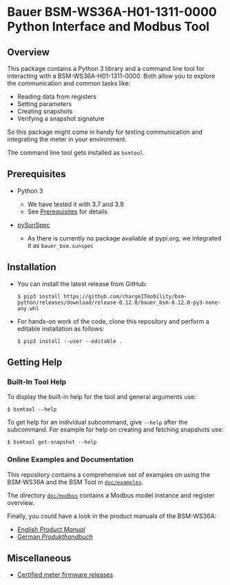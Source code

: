 # Bauer BSM-WS36A-H01-1311-0000 Python Interface and Modbus Tool

## Overview

This package contains a Python 3 library and a command line tool for
interacting with a BSM-WS36A-H01-1311-0000. Both allow you to explore the
communication and common tasks like:

* Reading data from registers
* Setting parameters
* Creating snapshots
* Verifying a snapshot signature

So this package might come in handy for testing communication and integrating
the meter in your environment.

The command line tool gets installed as `bsmtool`.


## Prerequisites

* Python 3
    * We have tested it with 3.7 and 3.9
    * See [Prerequisites](doc/examples/prerequisites.md#python-3) for details

* [pySunSpec](https://github.com/sunspec/pysunspec/)
    * As there is currently no package available at pypi.org, we integrated it
      as `bauer_bsm.sunspec`


## Installation

* You can install the latest release from GitHub:
  ```
  $ pip3 install https://github.com/chargeITmobility/bsm-python/releases/download/release-0.12.0/bauer_bsm-0.12.0-py3-none-any.whl
  ```

* For hands-on work of the code, clone this repository and perform a editable installation as follows:
  ```
  $ pip3 install --user --editable .
  ```


## Getting Help

### Built-In Tool Help

To display the built-in help for the tool and general arguments use:
```
$ bsmtool --help
```
To get help for an individual subcommand, give `--help` after the subcommand.
For example for help on creating and fetching snapshots use:
```
$ bsmtool get-snapshot --help
```


### Online Examples and Documentation

This repository contains a comprehensive set of examples on using the BSM-WS36A
and the BSM Tool in [`doc/examples`](doc/examples/README.md).

The directory [`doc/modbus`](doc/modbus) contains a Modbus model instance and
register overview.

Finally, you could have a look in the product manuals of the BSM-WS36A:
* [English _Product Manual_](doc/manuals/Product_manual_BSM_EN_v3.0_221117.pdf)
* [German _Produkthandbuch_](doc/manuals/Produkthandbuch_BSM_DE_v3-0_220414.pdf)


## Miscellaneous

* [Certified meter firmware releases](doc/misc/certified-meter-firmware.md)
